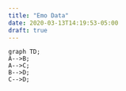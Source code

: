 ```yaml
---
title: "Emo Data"
date: 2020-03-13T14:19:53-05:00
draft: true
---
```


```mermaid 
graph TD;   
A-->B;   
A-->C; 
B-->D;
C-->D;
```
